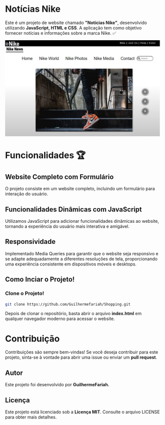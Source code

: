 # Notícias Nike

<p> Este é um projeto de website chamado <strong>"Notícias Nike"</strong>, desenvolvido utilizando <strong>JavaScript, HTML e CSS</strong>. A aplicação tem como objetivo fornecer notícias e informações sobre a marca Nike. ✅</p> 

![Alt text](screenresult.jpeg)

# Funcionalidades 🏆

## Website Completo com Formulário
<p>O projeto consiste em um website completo, incluindo um formulário para interação do usuário.</p>

## Funcionalidades Dinâmicas com JavaScript
<p>Utilizamos JavaScript para adicionar funcionalidades dinâmicas ao website, tornando a experiência do usuário mais interativa e amigável.</p>

## Responsividade 
<p>Implementado Media Queries para garantir que o website seja responsivo e se adapte adequadamente a diferentes resoluções de tela, proporcionando uma experiência consistente em dispositivos móveis e desktops.</p>

## Como Inciar o Projeto!

### Clone o Projeto!
``` sh
git clone https://github.com/Guilhermefariah/Shopping.git
```

<p>Depois de clonar o repositório, basta abrir o arquivo <strong>index.html</strong> em qualquer navegador moderno para acessar o website.</p>


# Contribuição
<p>Contribuições são sempre bem-vindas! Se você deseja contribuir para este projeto, sinta-se à vontade para abrir uma issue ou enviar um <strong>pull request</strong>.</p>

## Autor
<p>Este projeto foi desenvolvido por <strong>GuilhermeFariah.</strong></p>

## Licença
<p>Este projeto está licenciado sob a <strong>Licença MIT</strong>. Consulte o arquivo LICENSE para obter mais detalhes.</p>




